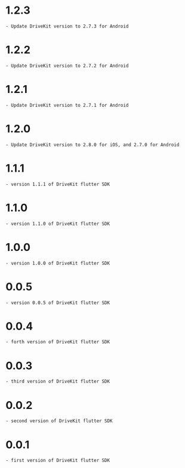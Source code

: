 # 1.2.3

    - Update DriveKit version to 2.7.3 for Android

# 1.2.2

    - Update DriveKit version to 2.7.2 for Android

# 1.2.1

    - Update DriveKit version to 2.7.1 for Android

# 1.2.0

    - Update DriveKit version to 2.8.0 for iOS, and 2.7.0 for Android
    
# 1.1.1

    - version 1.1.1 of DriveKit flutter SDK

# 1.1.0

    - version 1.1.0 of DriveKit flutter SDK

# 1.0.0

    - version 1.0.0 of DriveKit flutter SDK

# 0.0.5

    - version 0.0.5 of DriveKit flutter SDK

# 0.0.4

    - forth version of DriveKit flutter SDK

# 0.0.3

    - third version of DriveKit flutter SDK

# 0.0.2

    - second version of DriveKit flutter SDK

# 0.0.1

    - first version of DriveKit flutter SDK
